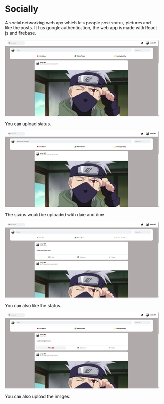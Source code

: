 # Socially

A social networking web app which lets people post status,
pictures and like the posts. It has google authentication, the
web app is made with React js and firebase.

![](img/1.png)

You can upload status.

![](img/2.png)

The status would be uploaded with date and time.

![](img/3.png)

You can also like the status.

![](img/4.png)

You can also upload the images.

[](img/5.png)